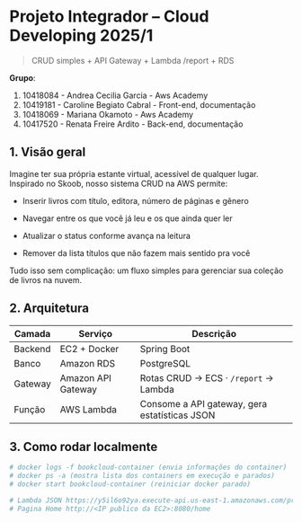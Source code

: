 # Projeto Integrador – Cloud Developing 2025/1

> CRUD simples + API Gateway + Lambda /report + RDS

**Grupo**:

1. 10418084 - Andrea Cecilia Garcia - Aws Academy
2. 10419181 - Caroline Begiato Cabral - Front-end, documentação
3. 10418069 - Mariana Okamoto - Aws Academy
4. 10417520 - Renata Freire Ardito - Back-end, documentação

## 1. Visão geral
Imagine ter sua própria estante virtual, acessível de qualquer lugar. Inspirado no Skoob, nosso sistema CRUD na AWS permite:

 - Inserir livros com título, editora, número de páginas e gênero

 - Navegar entre os que você já leu e os que ainda quer ler

 - Atualizar o status conforme avança na leitura

 - Remover da lista títulos que não fazem mais sentido pra você

Tudo isso sem complicação: um fluxo simples para gerenciar sua coleção de livros na nuvem.

## 2. Arquitetura

| Camada  |            Serviço            |                   Descrição                   |
|---------|-------------------------------|-----------------------------------------------|
| Backend | EC2 + Docker                  | Spring Boot                                   |
| Banco   | Amazon RDS                    | PostgreSQL                                    |
| Gateway | Amazon API Gateway            | Rotas CRUD → ECS · `/report` → Lambda         |
| Função  | AWS Lambda                    | Consome a API gateway, gera estatísticas JSON |
 
## 3. Como rodar localmente

```bash
# docker logs -f bookcloud-container (envia informações do container)
# docker ps -a (mostra lista dos containers em execução e parados)
# docker start bookcloud-container (reiniciar docker parado)

# Lambda JSON https://y5il6o92ya.execute-api.us-east-1.amazonaws.com/prod/report
# Pagina Home http://<IP publico da EC2>:8080/home
